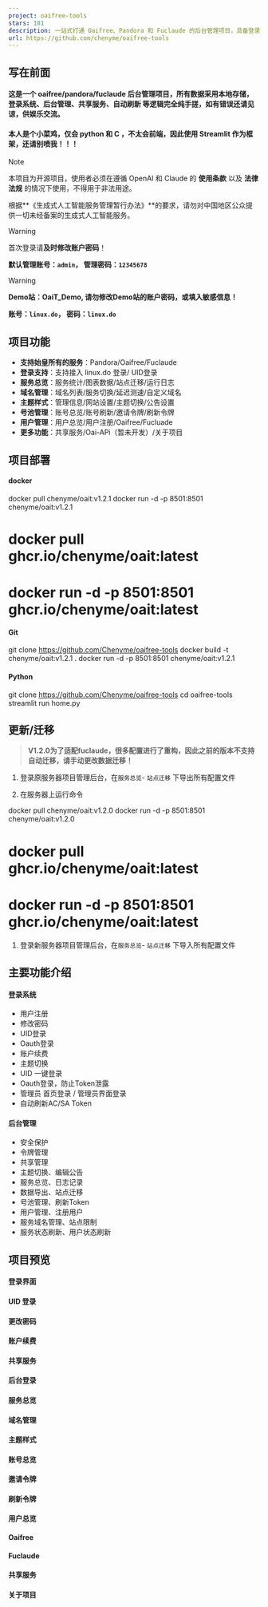 ```yaml
---
project: oaifree-tools
stars: 181
description: 一站式打通 Oaifree、Pandora 和 Fuclaude 的后台管理项目，具备登录系统、用户管理、Token管理、号池管理、共享服务、Linux.do认证 等多功能集成项目，助力各位更快捷的管理 LINUX DO 相关服务！
url: https://github.com/chenyme/oaifree-tools
---
```


写在前面
----

#### 这是一个 oaifree/pandora/fuclaude 后台管理项目，所有数据采用本地存储，登录系统、后台管理、共享服务、自动刷新 等逻辑完全纯手搓，如有错误还请见谅，供娱乐交流。

#### 本人是个小菜鸡，仅会 python 和 C ，不太会前端，因此使用 Streamlit 作为框架，还请别喷我！！！

Note

本项目为开源项目，使用者必须在遵循 OpenAI 和 Claude 的 **使用条款** 以及 **法律法规** 的情况下使用，不得用于非法用途。

根据**《生成式人工智能服务管理暂行办法》**的要求，请勿对中国地区公众提供一切未经备案的生成式人工智能服务。

Warning

首次登录请**及时修改账户密码**！

**默认管理账号：`admin`， 管理密码：`12345678`**

Warning

**Demo站：OaiT\_Demo, 请勿修改Demo站的账户密码，或填入敏感信息！**

**账号：`linux.do`， 密码：`linux.do`**

项目功能
----

-   **支持始皇所有的服务**：Pandora/Oaifree/Fuclaude
-   **登录支持**：支持接入 linux.do 登录/ UID登录
-   **服务总览**：服务统计/图表数据/站点迁移/运行日志
-   **域名管理**：域名列表/服务切换/延迟测速/自定义域名
-   **主题样式**：管理信息/网站设置/主题切换/公告设置
-   **号池管理**：账号总览/账号刷新/邀请令牌/刷新令牌
-   **用户管理**：用户总览/用户注册/Oaifree/Fucluade
-   **更多功能**：共享服务/Oai-APi（暂未开发）/关于项目

项目部署
----

#### docker

docker pull chenyme/oait:v1.2.1
docker run -d -p 8501:8501 chenyme/oait:v1.2.1

# docker pull ghcr.io/chenyme/oait:latest
# docker run -d -p 8501:8501 ghcr.io/chenyme/oait:latest

#### Git

git clone https://github.com/Chenyme/oaifree-tools
docker build -t chenyme/oait:v1.2.1 .
docker run -d -p 8501:8501 chenyme/oait:v1.2.1

#### Python

git clone https://github.com/Chenyme/oaifree-tools
cd oaifree-tools
streamlit run home.py

更新/迁移
-----

> **V1.2.0为了适配fuclaude，很多配置进行了重构，因此之前的版本不支持自动迁移，请手动更改数据迁移！**

1.  登录原服务器项目管理后台，在`服务总览`\- `站点迁移` 下导出所有配置文件
    
2.  在服务器上运行命令
    

docker pull chenyme/oait:v1.2.0
docker run -d -p 8501:8501 chenyme/oait:v1.2.0

# docker pull ghcr.io/chenyme/oait:latest
# docker run -d -p 8501:8501 ghcr.io/chenyme/oait:latest

1.  登录新服务器项目管理后台，在`服务总览`\- `站点迁移` 下导入所有配置文件

主要功能介绍
------

#### 登录系统

-   用户注册
-   修改密码
-   UID登录
-   Oauth登录
-   账户续费
-   主题切换
-   UID 一键登录
-   Oauth登录，防止Token泄露
-   管理员 首页登录 / 管理员界面登录
-   自动刷新AC/SA Token

#### 后台管理

-   安全保护
-   令牌管理
-   共享管理
-   主题切换、编辑公告
-   服务总览、日志记录
-   数据导出、站点迁移
-   号池管理、刷新Token
-   用户管理、注册用户
-   服务域名管理、站点限制
-   服务状态刷新、用户状态刷新

项目预览
----

#### 登录界面

#### UID 登录

#### 更改密码

#### 账户续费

#### 共享服务

#### 后台登录

#### 服务总览

#### 域名管理

#### 主题样式

#### 账号总览

#### 邀请令牌

#### 刷新令牌

#### 用户总览

#### Oaifree

#### Fuclaude

#### 共享服务

#### 关于项目
